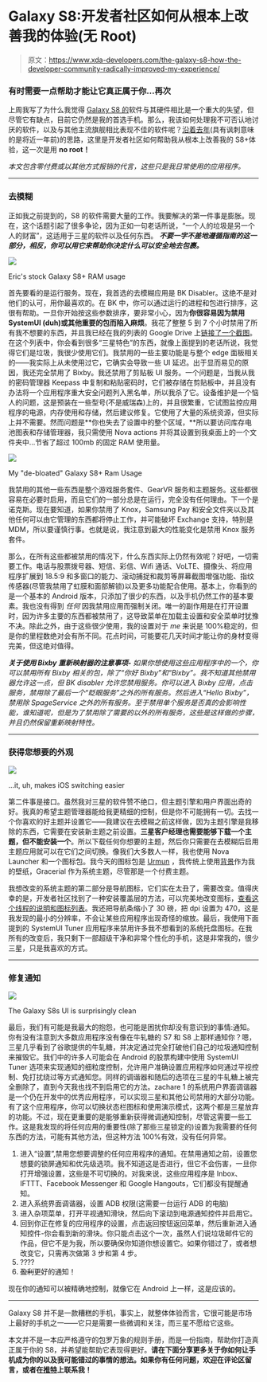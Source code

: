 # Galaxy S8:开发者社区如何从根本上改善我的体验(无 Root)

> 原文：<https://www.xda-developers.com/the-galaxy-s8-how-the-developer-community-radically-improved-my-experience/>

### 有时需要一点帮助才能让它真正属于你...再次

上周我写了为什么我觉得 [Galaxy S8 的](http://forum.xda-developers.com/galaxy-s8)软件与其硬件相比是一个重大的失望，但尽管它有缺点，目前它仍然是我的首选手机。那么，我该如何处理我不可否认地讨厌的软件，以及与其他主流旗舰相比表现不佳的软件呢？[沿着去年](https://www.xda-developers.com/the-htc-10-how-the-developer-community-changed-my-experience/)(具有讽刺意味的是将近一年前)的思路，这里是开发者社区如何帮助我从根本上改善我的 S8+体验，这一次是用 **no root！**

*本文包含零付费或以其他方式报销的代言，这些只是我日常使用的应用程序。*

* * *

### 去模糊

正如我之前提到的，S8 的软件需要大量的工作。我要解决的第一件事是膨胀。现在，这个话题引起了很多争论，因为正如一句老话所说，“一个人的垃圾是另一个人的财富”，这适用于三星的软件以及任何东西。 ***不要一字不差地遵循指南的这一部分，相反，你可以用它来帮助你决定什么可以安全地去包裹。***

 <picture>![](img/c45d7be885be47e4a667e5806710adb1.png)</picture> 

Eric's stock Galaxy S8+ RAM usage

首先要看的是运行服务。现在，我首选的去模糊应用是 BK Disabler。这绝不是对他们的认可，用你最喜欢的。在 BK 中，你可以通过运行的进程和包进行排序，这很有帮助。一旦你开始按这些参数排序，要非常小心，因为**你很容易因为禁用 SystemUI (duh)或其他重要的包而陷入麻烦**。我花了整整 5 到 7 个小时禁用了所有我不想要的东西，并且我已经在我的列表的 Google Drive 上[链接了一个截图](https://drive.google.com/open?id=0B0GoXVu0a3OhZXBFblB0Zi14ZVk)。在这个列表中，你会看到很多“三星特色”的东西，就像上面提到的老话所说，我觉得它们是垃圾，我很少使用它们。我禁用的一些主要功能是与整个 edge 面板相关的——我实际上从未使用过它，它确实会导致一些 UI 延迟。出于显而易见的原因，我还完全禁用了 Bixby。我还禁用了剪贴板 UI 服务。一个问题是，当我从我的密码管理器 Keepass 中复制和粘贴密码时，它们被存储在剪贴板中，并且没有办法将一个应用程序重大安全问题列入黑名单，所以我杀了它。设备维护是一个恼人的问题，这是预装在一些型号(不是威瑞森)上的，并且很繁重，它试图监控应用程序的电源，内存使用和存储，然后建议修复。它使用了大量的系统资源，但实际上并不需要。然而问题是**你也失去了设置中的整个区域，**所以要访问库存电池图表和存储管理器，我只需使用 Nova actions 并将其设置到我桌面上的一个文件夹中...节省了超过 100mb 的固定 RAM 使用量。

 <picture>![](img/f866b84729727b55d81e242ae1ac2618.png)</picture> 

My "de-bloated" Galaxy S8+ Ram Usage

我禁用的其他一些东西是整个游戏服务套件、GearVR 服务和主题服务。这些都很容易在必要时启用，而且它们的一部分总是在运行，完全没有任何理由。下一个是诺克斯。现在要知道，如果你禁用了 Knox，Samsung Pay 和安全文件夹以及其他任何可以由它管理的东西都将停止工作，并可能破坏 Exchange 支持，特别是 MDM，所以要谨慎行事。也就是说，我注意到最大的性能变化是禁用 Knox 服务套件。

那么，在所有这些都被禁用的情况下，什么东西实际上仍然有效呢？好吧，一切需要工作。电话与股票拨号器、短信、彩信、Wifi 通话、VoLTE、摄像头、将应用程序扩展到 18.5:9 和多窗口的能力、滚动捕捉和裁剪等屏幕截图增强功能、指纹传感器(尽管我禁用了虹膜和面部解锁)以及更多功能配合使用。基本上，你看到的是一个基本的 Android 版本，只添加了很少的东西，以及手机仍然工作的基本要素。我也没有得到 *任何* 因我禁用应用而强制关闭。唯一的副作用是在打开设置时，因为许多主要的东西都被禁用了，这导致菜单在加载主设置和安全菜单时犹豫不决。除此之外，由于这些很少使用，我的设置对于 *me* 来说是 100%稳定的，但是你的里程数绝对会有所不同。花点时间，可能要花几天时间才能让你的身材变得完美，但这绝对值得。

***关于使用 Bixby 重新映射器的注意事项-** 如果你想使用这些应用程序中的一个，你可以禁用所有 Bixby 相关的包，除了“你好 Bixby”和“Bixby”。我不知道其他禁用器允许这一点，但 BK disabler 允许您禁用服务。你可以进入 Bixby 应用，点击服务，禁用除了最后一个“眨眼服务”之外的所有服务。然后进入“Hello Bixby”，禁用除 SpageService 之外的所有服务。至于禁用单个服务是否真的会影响性能，谁知道呢，但是为了禁用除了需要的以外的所有服务，这些是这样做的步骤，并且仍然保留重新映射特性。*

* * *

### 获得您想要的外观

 <picture>![](img/2d05a8d85175ca713bbd2ffdf44e9c64.png)</picture> 

...it, uh, makes iOS switching easier

第二件事是接口。虽然我对三星的软件赞不绝口，但主题引擎和用户界面出奇的好。我真的希望主题管理器能给我更精细的控制，但是你不可能拥有一切。去找一个你喜欢的好主题并设置它——我建议在去模糊之前这样做，因为主题引擎是我移除的东西，它需要在安装新主题之前设置。**三星客户经理也需要能够下载一个主题，但不能安装一个**。所以下载任何你想要的主题，然后你只需要在去模糊后启用主题应用就可以在它们之间切换。像我们大多数人一样，我也使用 Nova Launcher 和一个图标包。我今天的图标包是 [Urmun](https://play.google.com/store/apps/details?id=com.vertumus.urmun) ，我传统上使用[背景](https://play.google.com/store/apps/details?id=com.backdrops.wallpapers)作为我的壁纸，Gracerial 作为系统主题，尽管那是一个付费主题。

我想改变的系统主题的第二部分是导航图标，它们实在太丑了，需要改变。值得庆幸的是，开发者社区找到了一种安装覆盖层的方法，可以完美地改变图标，[查看这个线程的说明和图标列表](https://forum.xda-developers.com/galaxy-s8+/themes/substratum-inversion-ui-overlay-overlays-t3604341)。我还把导航条缩小了 30 磅，把 dpi 设置为 470，这是我发现的最小的分辨率，不会让某些应用程序出现奇怪的缩放。最后，我使用下面提到的 SystemUI Tuner 应用程序来禁用许多我不想看到的系统托盘图标。在我所有的改变后，我只剩下一部超级干净和非常个性化的手机，这是非常我的，很少三星，只是我喜欢的方式。

* * *

### 修复通知

 <picture>![](img/4a62564920d56636e3b5733f1a2b9036.png)</picture> 

The Galaxy S8s UI is surprisingly clean

最后，我们有可能是我最大的抱怨，也可能是困扰你却没有意识到的事情:通知。你有没有注意到大多数应用程序没有像在牛轧糖的 S7 和 S8 上那样通知你？嗯，三星几乎看到了谷歌提供的牛轧糖，并决定通过完全打破他们自己的垃圾通知控制来摧毁它。我们中的许多人可能会在 Android 的股票构建中使用 SystemUI Tuner 选项来实现通知的细粒度控制，允许用户准确设置应用程序如何通过平视控制、免打扰绕过等方式通知您。同样的调谐器和随后的选项在三星的牛轧糖上被完全删除了，直到今天我也找不到启用它的方法。zachare 1 的系统用户界面调谐器是一个仍在开发中的优秀应用程序，可以实现三星和其他公司禁用的大部分功能。有了这个应用程序，你可以切换状态栏图标和使用演示模式，这两个都是三星放弃的功能。不过，现在更重要的是能够重新获得微调通知控制，尽管这需要一些工作。这是我发现的将任何应用的重要性(除了那些三星锁定的)设置为我需要的任何东西的方法，可能有其他方法，但这种方法 100%有效，没有任何异常。

1.  进入“设置”,禁用您想要调整的任何应用程序的通知。在禁用通知之前，设置您想要的锁屏通知和优先级选项。我不知道这是否进行，但它不会伤害，一旦你打开增强设置，这些是不可切换的。对我来说，这些应用程序是 Inbox、IFTTT、Facebook Messenger 和 Google Hangouts，它们都没有提醒通知。
2.  进入系统界面调谐器，设置 ADB 权限(这需要一台运行 ADB 的电脑)
3.  进入杂项菜单，打开平视通知滑块，然后向下滚动到电源通知控件并启用它。
4.  回到你正在修复的应用程序的设置，点击返回按钮返回菜单，然后重新进入通知控件-你会看到新的滑块。你只能点击这个一次，虽然人们说垃圾邮件它的作品，但它不是为我，所以要确保你知道你想设置它。如果你错过了，或者想改变它，只需再次做第 3 步和第 4 步。
5.  ????
6.  ~~盈利~~更好的通知！

现在你的通知可以被精确地控制，就像它在 Android 上一样，这是应该的。

* * *

Galaxy S8 并不是一款糟糕的手机，事实上，就整体体验而言，它很可能是市场上最好的手机之一——它只是需要一些微调和关注，而三星不愿给它这些。

本文并不是一本应严格遵守的包罗万象的规则手册，而是一份指南，帮助你打造真正属于你的 S8，并希望能帮助它表现得更好。**请在下面分享更多关于你如何让手机成为你的以及我可能错过的事情的想法。如果你有任何问题，欢迎在评论区留言，或者在[推特](https://twitter.com/altimax98)上联系我！**